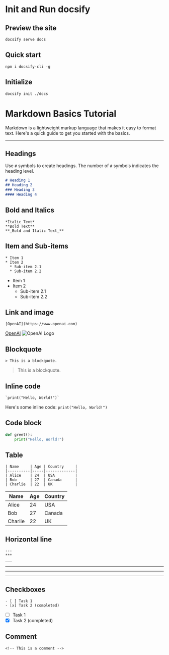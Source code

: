 # Init and Run docsify
## Preview the site
```
docsify serve docs
```
## Quick start
```
npm i docsify-cli -g
```
## Initialize
```
docsify init ./docs
```
# Markdown Basics Tutorial
Markdown is a lightweight markup language that makes it easy to format text. Here's a quick guide to get you started with the basics.

---

## Headings
Use `#` symbols to create headings. The number of `#` symbols indicates the heading level.

```markdown
# Heading 1
## Heading 2
### Heading 3
#### Heading 4
```

## Bold and Italics
```
*Italic Text*  
**Bold Text**  
**_Bold and Italic Text_**
```


## Item and Sub-items
```
* Item 1
* Item 2
  * Sub-item 2.1
  * Sub-item 2.2
```

* Item 1
* Item 2
  * Sub-item 2.1
  * Sub-item 2.2

## Link and image
`[OpenAI](https://www.openai.com)`

[OpenAI](https://www.openai.com)
![OpenAI Logo](https://upload.wikimedia.org/wikipedia/commons/4/4d/OpenAI_Logo.svg)

## Blockquote
```
> This is a blockquote.
```
> This is a blockquote.

## Inline code
```
`print("Hello, World!")`
```
Here's some inline code: `print("Hello, World!")`

## Code block
```python
def greet():
    print("Hello, World!")
```

## Table
```
| Name     | Age | Country     |
|----------|-----|-------------|
| Alice    | 24  | USA         |
| Bob      | 27  | Canada      |
| Charlie  | 22  | UK          |
```
| Name     | Age | Country     |
|----------|-----|-------------|
| Alice    | 24  | USA         |
| Bob      | 27  | Canada      |
| Charlie  | 22  | UK          |

## Horizontal line
```
---
***
___
```
---
***
___

## Checkboxes
```
- [ ] Task 1
- [x] Task 2 (completed)
```

- [ ] Task 1
- [x] Task 2 (completed)

## Comment

```
<!-- This is a comment -->
```